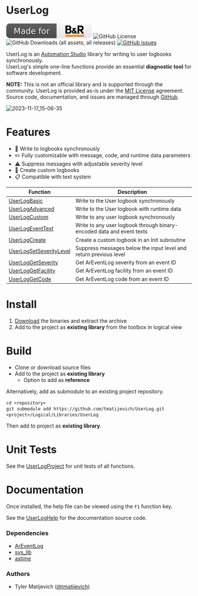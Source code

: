 # UserLog

[![Made for B&R](https://raw.githubusercontent.com/hilch/BandR-badges/dfd5e264d7d2dd369fd37449605673f779db437d/Made-For-BrAutomation.svg)](https://www.br-automation.com)
![GitHub License](https://img.shields.io/github/license/tmatijevich/UserLog)
![GitHub Downloads (all assets, all releases)](https://img.shields.io/github/downloads/tmatijevich/UserLog/total)
[![GitHub issues](https://img.shields.io/github/issues-raw/tmatijevich/UserLog)](https://github.com/tmatijevich/UserLog/issues)

UserLog is an [Automation Studio](https://www.br-automation.com/en-us/products/software/automation-software/automation-studio/) library for writing to user logbooks synchronously.  
UserLog's simple one-line functions provide an essential **diagnostic tool** for software development.

**NOTE:** This is not an official library and is supported through the community.  UserLog is provided as-is under the [MIT License](https://mit-license.org/) agreement.  Source code, documentation, and issues are managed through [GitHub](https://github.com/tmatijevich/UserLog).

![2023-11-17_15-06-35](https://github.com/tmatijevich/UserLog/assets/33841634/60dd7762-9ecd-48d2-9329-1b7271fbe130)

# Features

- :repeat: Write to logbooks synchronously
- :pencil2: Fully customizable with message, code, and runtime data parameters
- :warning: Suppress messages with adjustable severity level
- :orange_book: Create custom logbooks
- :clipboard: Compatible with text system

Function | Description
---|---
[UserLogBasic](https://github.com/tmatijevich/UserLog/blob/main/UserLog.fun?ts=4#L2) | Write to the User logbook synchronously
[UserLogAdvanced](https://github.com/tmatijevich/UserLog/blob/main/UserLog.fun?ts=4#L10) | Write to the User logbook with runtime data
[UserLogCustom](https://github.com/tmatijevich/UserLog/blob/main/UserLog.fun?ts=4#L19) | Write to any user logbook synchronously
[UserLogEventText](https://github.com/tmatijevich/UserLog/blob/main/UserLog.fun?ts=4#L32) | Write to any user logbook through binary-encoded data and event texts
[UserLogCreate](https://github.com/tmatijevich/UserLog/blob/main/UserLog.fun?ts=4#L43) | Create a custom logbook in an Init subroutine
[UserLogSetSeverityLevel](https://github.com/tmatijevich/UserLog/blob/main/UserLog.fun?ts=4#L50) | Suppress messages below the input level and return previous level
[UserLogGetSeverity](https://github.com/tmatijevich/UserLog/blob/main/UserLog.fun?ts=4#L56) | Get ArEventLog severity from an event ID
[UserLogGetFacility](https://github.com/tmatijevich/UserLog/blob/main/UserLog.fun?ts=4#L62) | Get ArEventLog facility from an event ID
[UserLogGetCode](https://github.com/tmatijevich/UserLog/blob/main/UserLog.fun?ts=4#L68) | Get ArEventLog code from an event ID

# Install

1. [Download](https://github.com/tmatijevich/UserLog/releases/latest/download/UserLog.zip) the binaries and extract the archive
2. Add to the project as **existing library** from the toolbox in logical view

# Build

- Clone or download source files
- Add to the project as **existing library**
    - Option to add as **reference**

Alternatively, add as submodule to an existing project repository.

```
cd <repository>
git submodule add https://github.com/tmatijevich/UserLog.git <project>/Logical/Libraries/UserLog
```

Then add to project as **existing library**.

# Unit Tests

See the [UserLogProject](https://github.com/tmatijevich/UserLogProject) for unit tests of all functions.

# Documentation

Once installed, the help file can be viewed using the `F1` function key.

See the [UserLogHelp](https://github.com/tmatijevich/UserLogHelp) for the documentation source code.

### Dependencies

- [ArEventLog](https://help.br-automation.com/#/en/4/libraries%2Fareventlog%2Fareventlog.html)
- [sys_lib](https://help.br-automation.com/#/en/4/libraries%2Fsys_lib%2Fsys_lib.html)
- [astime](https://help.br-automation.com/#/en/4/libraries%2Fastime%2Fastime.html)

### Authors

- Tyler Matijevich ([@tmatijevich](https://github.com/tmatijevich))

